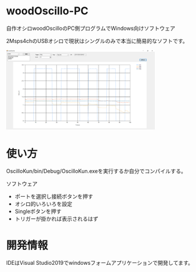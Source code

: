 # woodOscillo-PC
自作オシロwoodOscilloのPC側プログラムでWindows向けソフトウェア  

2Msps4chのUSBオシロで現状はシングルのみで本当に簡易的なソフトです。

<img src="./add_info/woodOscillo.png" alt="オシロ画面" width="400"/>  

# 使い方 
OscilloKun/bin/Debug/OscilloKun.exeを実行するか自分でコンパイルする。  

ソフトウェア  
- ポートを選択し接続ボタンを押す
- オシロ的いろいろを設定
- Singleボタンを押す
- トリガーが掛かれば表示されるはず

# 開発情報  
IDEはVisual Studio2019でwindowsフォームアプリケーションで開発してます。